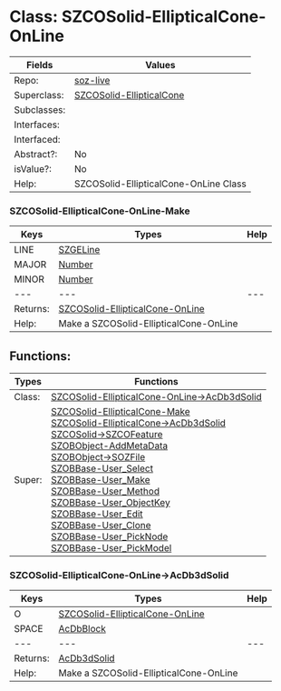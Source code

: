 
# Class:	SZCOSolid-EllipticalCone-OnLine

| Fields | Values |
| --------- | --------- |
| Repo: | [soz-live](/repos/soz-live.html) |
| Superclass: | [SZCOSolid-EllipticalCone](SZCOSolid-EllipticalCone.html) |
| Subclasses: |  |
| Interfaces: |  |
| Interfaced: |  |
| Abstract?: | No |
| isValue?: | No |
| Help: | SZCOSolid-EllipticalCone-OnLine Class |

### SZCOSolid-EllipticalCone-OnLine-Make

| Keys | Types | Help |
| --------- | --------- | --------- |
| LINE | [SZGELine](SZGELine.html) |  |
| MAJOR | [Number](Number.html) |  |
| MINOR | [Number](Number.html) |  |
| --- | --- | --- |
| Returns: | [SZCOSolid-EllipticalCone-OnLine](SZCOSolid-EllipticalCone-OnLine.html) |
| Help: | Make a SZCOSolid-EllipticalCone-OnLine |


## Functions:

| Types | Functions |
| --------- | --------- |
| Class: | [SZCOSolid-EllipticalCone-OnLine->AcDb3dSolid](#SZCOSolid-EllipticalCone-OnLine->AcDb3dSolid) |
| Super: | [SZCOSolid-EllipticalCone-Make](SZCOSolid-EllipticalCone.html) <br> [SZCOSolid-EllipticalCone->AcDb3dSolid](SZCOSolid-EllipticalCone.html) <br> [SZCOSolid->SZCOFeature](SZCOSolid.html) <br> [SZOBObject-AddMetaData](SZOBObject.html) <br> [SZOBObject->SOZFile](SZOBObject.html) <br> [SZOBBase-User_Select](SZOBBase.html) <br> [SZOBBase-User_Make](SZOBBase.html) <br> [SZOBBase-User_Method](SZOBBase.html) <br> [SZOBBase-User_ObjectKey](SZOBBase.html) <br> [SZOBBase-User_Edit](SZOBBase.html) <br> [SZOBBase-User_Clone](SZOBBase.html) <br> [SZOBBase-User_PickNode](SZOBBase.html) <br> [SZOBBase-User_PickModel](SZOBBase.html) |


### SZCOSolid-EllipticalCone-OnLine->AcDb3dSolid

| Keys | Types | Help |
| --------- | --------- | --------- |
| O | [SZCOSolid-EllipticalCone-OnLine](SZCOSolid-EllipticalCone-OnLine.html) |  |
| SPACE | [AcDbBlock](AcDbBlock.html) |  |
| --- | --- | --- |
| Returns: | [AcDb3dSolid](AcDb3dSolid.html) |
| Help: | Make a SZCOSolid-EllipticalCone-OnLine |


